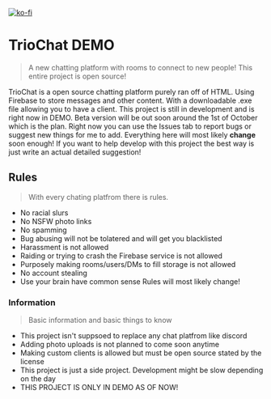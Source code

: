[![ko-fi](https://ko-fi.com/img/githubbutton_sm.svg)](https://ko-fi.com/A0A61IAEQ5)

# TrioChat DEMO
> A new chatting platform with rooms to connect to new people! This entire project is open source!

TrioChat is a open source chatting platform purely ran off of HTML. Using Firebase to store messages and other content. With a downloadable .exe file allowing you to have a client.
This project is still in development and is right now in DEMO. Beta version will be out soon around the 1st of October which is the plan. Right now you can use the Issues tab to report bugs or suggest new things for me to add.
Everything here will most likely **change** soon enough! If you want to help develop with this project the best way is just write an actual detailed suggestion! 

## Rules
> With every chating platfrom there is rules.

- No racial slurs
- No NSFW photo links
- No spamming
- Bug abusing will not be tolatered and will get you blacklisted
- Harassment is not allowed
- Raiding or trying to crash the Firebase service is not allowed
- Purposely making rooms/users/DMs to fill storage is not allowed
- No account stealing
- Use your brain have common sense
Rules will most likely change!

### Information
> Basic information and basic things to know

- This project isn't suppsoed to replace any chat platfrom like discord
- Adding photo uploads is not planned to come soon anytime
- Making custom clients is allowed but must be open source stated by the license
- This project is just a side project. Development might be slow depending on the day
- THIS PROJECT IS ONLY IN DEMO AS OF NOW!
